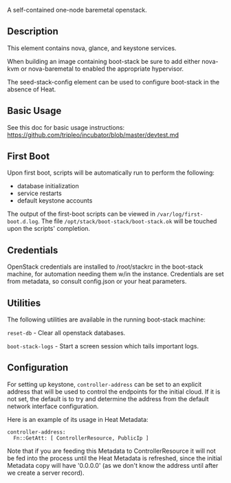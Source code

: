 A self-contained one-node baremetal openstack.

Description
-----------

This element contains nova, glance, and keystone services.

When building an image containing boot-stack be sure to add either nova-kvm or
nova-baremetal to enabled the appropriate hypervisor.

The seed-stack-config element can be used to configure boot-stack in the
absence of Heat.


Basic Usage
-----------

See this doc for basic usage instructions:
  https://github.com/tripleo/incubator/blob/master/devtest.md


First Boot
----------

Upon first boot, scripts will be automatically run to perform the following:
- database initialization
- service restarts
- default keystone accounts

The output of the first-boot scripts can be viewed in
`/var/log/first-boot.d.log`.  The file `/opt/stack/boot-stack/boot-stack.ok`
will be touched upon the scripts' completion.


Credentials
-----------

OpenStack credentials are installed to /root/stackrc in the boot-stack machine,
for automation needing them w/in the instance. Credentials are set from
metadata, so consult config.json or your heat parameters.


Utilities
---------

The following utilities are available in the running boot-stack machine:

`reset-db` - Clear all openstack databases.

`boot-stack-logs` - Start a screen session which tails important logs.


Configuration
-------------

For setting up keystone, `controller-address` can be set to an explicit
address that will be used to control the endpoints for the initial
cloud. If it is not set, the default is to try and determine the address
from the default network interface configuration.

Here is an example of its usage in Heat Metadata:

    controller-address:
      Fn::GetAtt: [ ControllerResource, PublicIp ]

Note that if you are feeding this Metadata to ControllerResource it
will not be fed into the process until the Heat Metadata is refreshed,
since the initial Metadata copy will have '0.0.0.0' (as we don't know
the address until after we create a server record).
